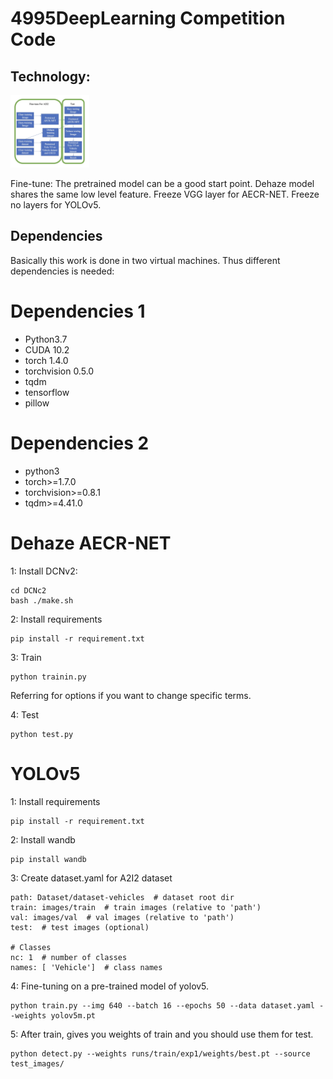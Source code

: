 # 4995DeepLearning Competition Code

## Technology:

<img src="/1648523447253.jpg" width="25%">   



Fine-tune: The pretrained model can be a good start point. Dehaze model shares the same low level feature. Freeze VGG layer for AECR-NET. Freeze no layers for YOLOv5.

## Dependencies

Basically this work is done in two virtual machines. Thus different dependencies is needed:



# Dependencies 1
* Python3.7
* CUDA 10.2
* torch 1.4.0
* torchvision 0.5.0
* tqdm
* tensorflow
* pillow
# Dependencies 2
* python3
* torch>=1.7.0
* torchvision>=0.8.1
* tqdm>=4.41.0


# Dehaze AECR-NET
1: Install DCNv2:
```
cd DCNc2
bash ./make.sh
```
2: Install requirements
```
pip install -r requirement.txt

```
3: Train
```
python trainin.py
```
Referring for options if you want to change specific terms.

4: Test
```
python test.py 
```
# YOLOv5
1: Install requirements
```
pip install -r requirement.txt
```
2: Install wandb
```
pip install wandb
```
3: Create dataset.yaml for A2I2 dataset 

```
path: Dataset/dataset-vehicles  # dataset root dir
train: images/train  # train images (relative to 'path')
val: images/val  # val images (relative to 'path')
test:  # test images (optional)

# Classes
nc: 1  # number of classes
names: [ 'Vehicle']  # class names
```

4: Fine-tuning on a pre-trained model of yolov5.
```
python train.py --img 640 --batch 16 --epochs 50 --data dataset.yaml --weights yolov5m.pt
```
 
5: After train, gives you weights of train and you should use them for test.
```
python detect.py --weights runs/train/exp1/weights/best.pt --source test_images/
```

